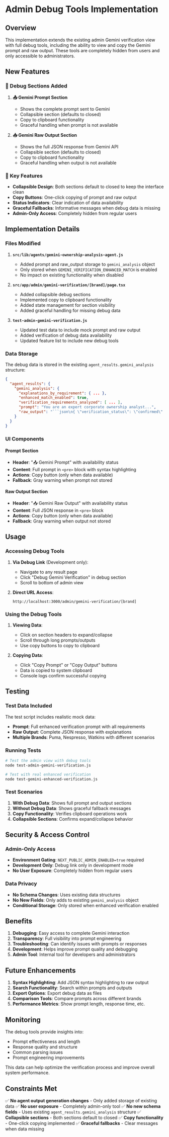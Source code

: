 # Admin Debug Tools Implementation

## Overview

This implementation extends the existing admin Gemini verification view with full debug tools, including the ability to view and copy the Gemini prompt and raw output. These tools are completely hidden from users and only accessible to administrators.

## New Features

### 🔧 Debug Sections Added

1. **📤 Gemini Prompt Section**
   - Shows the complete prompt sent to Gemini
   - Collapsible section (defaults to closed)
   - Copy to clipboard functionality
   - Graceful handling when prompt is not available

2. **📥 Gemini Raw Output Section**
   - Shows the full JSON response from Gemini API
   - Collapsible section (defaults to closed)
   - Copy to clipboard functionality
   - Graceful handling when output is not available

### 🎯 Key Features

- **Collapsible Design**: Both sections default to closed to keep the interface clean
- **Copy Buttons**: One-click copying of prompt and raw output
- **Status Indicators**: Clear indication of data availability
- **Graceful Fallbacks**: Informative messages when debug data is missing
- **Admin-Only Access**: Completely hidden from regular users

## Implementation Details

### Files Modified

1. **`src/lib/agents/gemini-ownership-analysis-agent.js`**
   - Added prompt and raw_output storage to `gemini_analysis` object
   - Only stored when `GEMINI_VERIFICATION_ENHANCED_MATCH` is enabled
   - No impact on existing functionality when disabled

2. **`src/app/admin/gemini-verification/[brand]/page.tsx`**
   - Added collapsible debug sections
   - Implemented copy to clipboard functionality
   - Added state management for section visibility
   - Added graceful handling for missing debug data

3. **`test-admin-gemini-verification.js`**
   - Updated test data to include mock prompt and raw output
   - Added verification of debug data availability
   - Updated feature list to include new debug tools

### Data Storage

The debug data is stored in the existing `agent_results.gemini_analysis` structure:

```json
{
  "agent_results": {
    "gemini_analysis": {
      "explanations_by_requirement": { ... },
      "enhanced_match_enabled": true,
      "verification_requirements_analyzed": [ ... ],
      "prompt": "You are an expert corporate ownership analyst...",
      "raw_output": "```json\n{ \"verification_status\": \"confirmed\"... }\n```"
    }
  }
}
```

### UI Components

#### Prompt Section
- **Header**: "📤 Gemini Prompt" with availability status
- **Content**: Full prompt in `<pre>` block with syntax highlighting
- **Actions**: Copy button (only when data available)
- **Fallback**: Gray warning when prompt not stored

#### Raw Output Section
- **Header**: "📥 Gemini Raw Output" with availability status
- **Content**: Full JSON response in `<pre>` block
- **Actions**: Copy button (only when data available)
- **Fallback**: Gray warning when output not stored

## Usage

### Accessing Debug Tools

1. **Via Debug Link** (Development only):
   - Navigate to any result page
   - Click "Debug Gemini Verification" in debug section
   - Scroll to bottom of admin view

2. **Direct URL Access**:
   ```
   http://localhost:3000/admin/gemini-verification/[brand]
   ```

### Using the Debug Tools

1. **Viewing Data**:
   - Click on section headers to expand/collapse
   - Scroll through long prompts/outputs
   - Use copy buttons to copy to clipboard

2. **Copying Data**:
   - Click "Copy Prompt" or "Copy Output" buttons
   - Data is copied to system clipboard
   - Console logs confirm successful copying

## Testing

### Test Data Included

The test script includes realistic mock data:

- **Prompt**: Full enhanced verification prompt with all requirements
- **Raw Output**: Complete JSON response with explanations
- **Multiple Brands**: Puma, Nespresso, Watkins with different scenarios

### Running Tests

```bash
# Test the admin view with debug tools
node test-admin-gemini-verification.js

# Test with real enhanced verification
node test-gemini-enhanced-verification.js
```

### Test Scenarios

1. **With Debug Data**: Shows full prompt and output sections
2. **Without Debug Data**: Shows graceful fallback messages
3. **Copy Functionality**: Verifies clipboard operations work
4. **Collapsible Sections**: Confirms expand/collapse behavior

## Security & Access Control

### Admin-Only Access
- **Environment Gating**: `NEXT_PUBLIC_ADMIN_ENABLED=true` required
- **Development Only**: Debug link only in development mode
- **No User Exposure**: Completely hidden from regular users

### Data Privacy
- **No Schema Changes**: Uses existing data structures
- **No New Fields**: Only adds to existing `gemini_analysis` object
- **Conditional Storage**: Only stored when enhanced verification enabled

## Benefits

1. **Debugging**: Easy access to complete Gemini interaction
2. **Transparency**: Full visibility into prompt engineering
3. **Troubleshooting**: Can identify issues with prompts or responses
4. **Development**: Helps improve prompt quality and debugging
5. **Admin Tool**: Internal tool for developers and administrators

## Future Enhancements

1. **Syntax Highlighting**: Add JSON syntax highlighting to raw output
2. **Search Functionality**: Search within prompts and outputs
3. **Export Options**: Export debug data as files
4. **Comparison Tools**: Compare prompts across different brands
5. **Performance Metrics**: Show prompt length, response time, etc.

## Monitoring

The debug tools provide insights into:
- Prompt effectiveness and length
- Response quality and structure
- Common parsing issues
- Prompt engineering improvements

This data can help optimize the verification process and improve overall system performance.

## Constraints Met

✅ **No agent output generation changes** - Only added storage of existing data
✅ **No user exposure** - Completely admin-only tool
✅ **No new schema fields** - Uses existing `agent_results.gemini_analysis` structure
✅ **Collapsible sections** - Both sections default to closed
✅ **Copy functionality** - One-click copying implemented
✅ **Graceful fallbacks** - Clear messages when data missing

